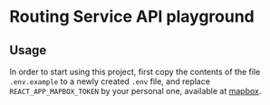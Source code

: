 # Routing Service API playground

## Usage

In order to start using this project, first copy the contents of the file `.env.example` to a newly created `.env` file, and replace `REACT_APP_MAPBOX_TOKEN` by your personal one, available at [mapbox](www.mapbox.com).
